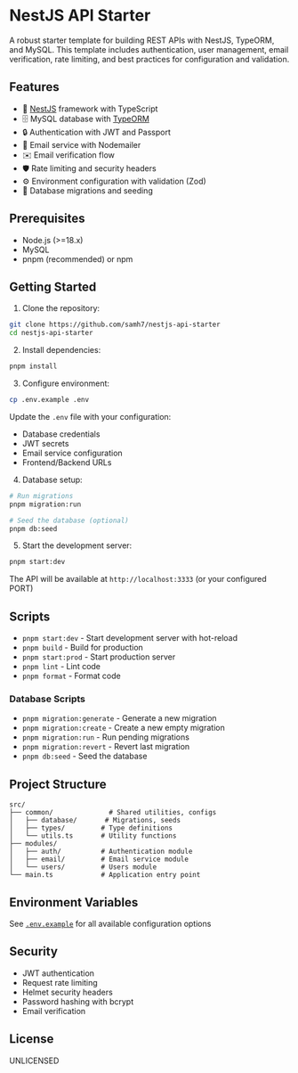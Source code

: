 # NestJS API Starter

A robust starter template for building REST APIs with NestJS, TypeORM, and MySQL. This template includes authentication, user management, email verification, rate limiting, and best practices for configuration and validation.

## Features

- 🚀 [NestJS](https://nestjs.com/) framework with TypeScript
- 🗄️ MySQL database with [TypeORM](https://typeorm.io/)
- 🔒 Authentication with JWT and Passport
- 📧 Email service with Nodemailer
- ✉️ Email verification flow
- 🛡️ Rate limiting and security headers
- ⚙️ Environment configuration with validation (Zod)
- 🔄 Database migrations and seeding

## Prerequisites

- Node.js (>=18.x)
- MySQL
- pnpm (recommended) or npm

## Getting Started

1. Clone the repository:
```bash
git clone https://github.com/samh7/nestjs-api-starter
cd nestjs-api-starter
```

2. Install dependencies:
```bash
pnpm install
```

3. Configure environment:
```bash
cp .env.example .env
```

Update the `.env` file with your configuration:
- Database credentials
- JWT secrets
- Email service configuration
- Frontend/Backend URLs

4. Database setup:
```bash
# Run migrations
pnpm migration:run

# Seed the database (optional)
pnpm db:seed
```

5. Start the development server:
```bash
pnpm start:dev
```

The API will be available at `http://localhost:3333` (or your configured PORT)

## Scripts

- `pnpm start:dev` - Start development server with hot-reload
- `pnpm build` - Build for production
- `pnpm start:prod` - Start production server
- `pnpm lint` - Lint code
- `pnpm format` - Format code

### Database Scripts
- `pnpm migration:generate` - Generate a new migration
- `pnpm migration:create` - Create a new empty migration
- `pnpm migration:run` - Run pending migrations
- `pnpm migration:revert` - Revert last migration
- `pnpm db:seed` - Seed the database

## Project Structure

```
src/
├── common/              # Shared utilities, configs
│   ├── database/       # Migrations, seeds
│   ├── types/         # Type definitions
│   └── utils.ts       # Utility functions
├── modules/
│   ├── auth/          # Authentication module
│   ├── email/         # Email service module
│   └── users/         # Users module
└── main.ts            # Application entry point
```

## Environment Variables

See [`.env.example`](.env.example) for all available configuration options
## Security

- JWT authentication
- Request rate limiting
- Helmet security headers
- Password hashing with bcrypt
- Email verification

## License

UNLICENSED
